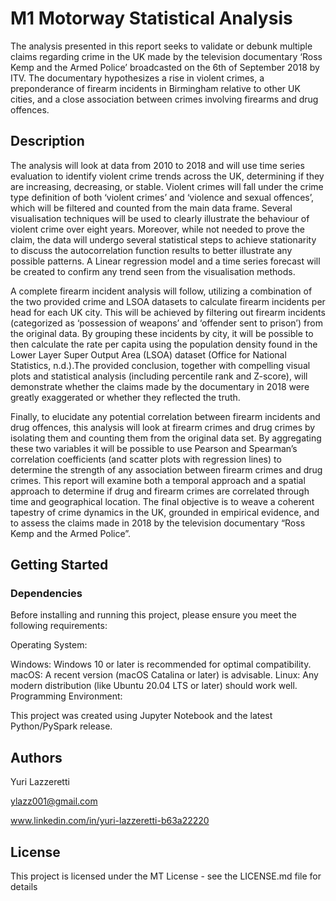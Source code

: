 # M1 Motorway Statistical Analysis

The analysis presented in this report seeks to validate or debunk multiple claims regarding crime in the UK made by the television documentary ‘Ross Kemp and the Armed Police’ broadcasted on the 6th of September 2018 by ITV. The documentary hypothesizes a rise in violent crimes, a preponderance of firearm incidents in Birmingham relative to other UK cities, and a close association between crimes involving firearms and drug offences.

## Description

The analysis will look at data from 2010 to 2018 and will use time series evaluation to identify violent crime trends across the UK, determining if they are increasing, decreasing, or stable. Violent crimes will fall under the crime type definition of both ‘violent crimes’ and ‘violence and sexual offences’, which will be filtered and counted from the main data frame. Several visualisation techniques will be used to clearly illustrate the behaviour of violent crime over eight years. Moreover, while not needed to prove the claim, the data will undergo several statistical steps to achieve stationarity to discuss the autocorrelation function results to better illustrate any possible patterns. A Linear regression model and a time series forecast will be created to confirm any trend seen from the visualisation methods.

A complete firearm incident analysis will follow, utilizing a combination of the two provided crime and LSOA datasets to calculate firearm incidents per head for each UK city. This will be achieved by filtering out firearm incidents (categorized as ‘possession of weapons’ and ‘offender sent to prison’) from the original data. By grouping these incidents by city, it will be possible to then calculate the rate per capita using the population density found in the Lower Layer Super Output Area (LSOA) dataset (Office for National Statistics, n.d.).The provided conclusion, together with compelling visual plots and statistical analysis (including percentile rank and Z-score), will demonstrate whether the claims made by the documentary in 2018 were greatly exaggerated or whether they reflected the truth.

Finally, to elucidate any potential correlation between firearm incidents and drug offences, this analysis will look at firearm crimes and drug crimes by isolating them and counting them from the original data set. By aggregating these two variables it will be possible to use Pearson and Spearman’s correlation coefficients (and scatter plots with regression lines) to determine the strength of any association between firearm crimes and drug crimes. This report will examine both a temporal approach and a spatial approach to determine if drug and firearm crimes are correlated through time and geographical location. The final objective is to weave a coherent tapestry of crime dynamics in the UK, grounded in empirical evidence, and to assess the claims made in 2018 by the television documentary “Ross Kemp and the Armed Police”.

## Getting Started

### Dependencies

Before installing and running this project, please ensure you meet the following requirements:

Operating System:

Windows: Windows 10 or later is recommended for optimal compatibility.
macOS: A recent version (macOS Catalina or later) is advisable.
Linux: Any modern distribution (like Ubuntu 20.04 LTS or later) should work well.
Programming Environment:

This project was created using Jupyter Notebook and the latest Python/PySpark release.

## Authors

Yuri Lazzeretti

ylazz001@gmail.com

www.linkedin.com/in/yuri-lazzeretti-b63a22220

## License

This project is licensed under the MT License - see the LICENSE.md file for details
